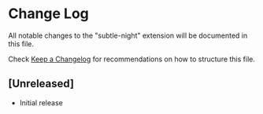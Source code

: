 # Change Log
All notable changes to the "subtle-night" extension will be documented in this file.

Check [Keep a Changelog](http://keepachangelog.com/) for recommendations on how to structure this file.

## [Unreleased]
- Initial release
